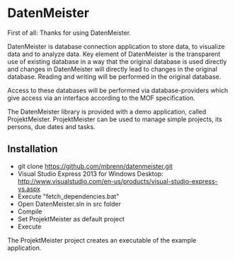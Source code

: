 DatenMeister
============

First of all: Thanks for using DatenMeister. 

DatenMeister is database connection application to store data, to visualize data and to analyze data. Key element of DatenMeister is the transparent use of existing database in a way that the original database is used directly and changes in DatenMeister will directly lead to changes in the original database. Reading and writing will be performed in the original database.

Access to these databases will be performed via database-providers which give access via an interface according to the MOF specification.

The DatenMeister library is provided with a demo application, called ProjektMeister. ProjektMeister can be used to manage simple projects, its persons, due dates and tasks.

Installation
------------

- git clone https://github.com/mbrenn/datenmeister.git
- Visual Studio Express 2013 for Windows Desktop: http://www.visualstudio.com/en-us/products/visual-studio-express-vs.aspx
- Execute "fetch_dependencies.bat"
- Open DatenMeister.sln in src folder
- Compile 
- Set ProjektMeister as default project
- Execute

The ProjektMeister project creates an executable of the example application. 
